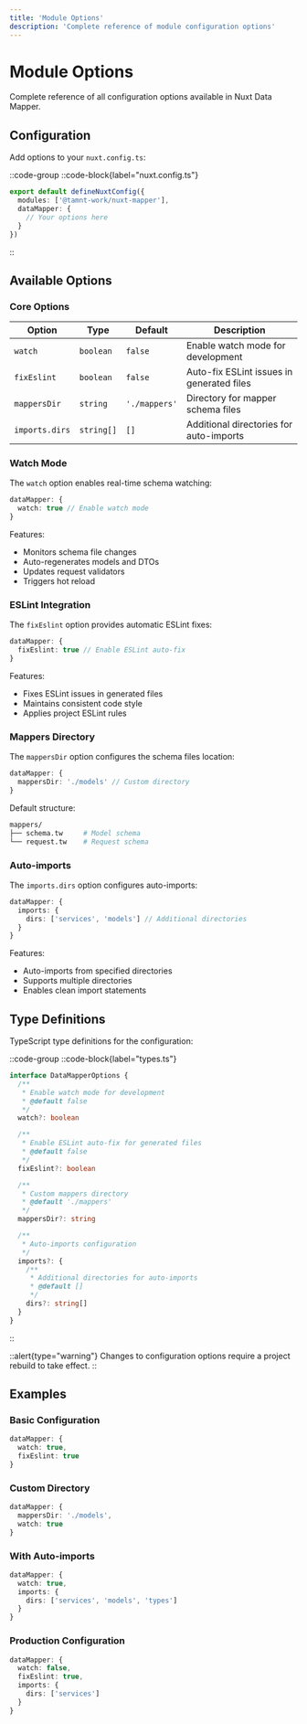 ```yaml
---
title: 'Module Options'
description: 'Complete reference of module configuration options'
---
```


# Module Options

Complete reference of all configuration options available in Nuxt Data Mapper.

## Configuration

Add options to your `nuxt.config.ts`:

::code-group
  ::code-block{label="nuxt.config.ts"}
  ```ts
  export default defineNuxtConfig({
    modules: ['@tamnt-work/nuxt-mapper'],
    dataMapper: {
      // Your options here
    }
  })
  ```
  ::

## Available Options

### Core Options

| Option | Type | Default | Description |
|--------|------|---------|-------------|
| `watch` | `boolean` | `false` | Enable watch mode for development |
| `fixEslint` | `boolean` | `false` | Auto-fix ESLint issues in generated files |
| `mappersDir` | `string` | `'./mappers'` | Directory for mapper schema files |
| `imports.dirs` | `string[]` | `[]` | Additional directories for auto-imports |

### Watch Mode

The `watch` option enables real-time schema watching:

```ts
dataMapper: {
  watch: true // Enable watch mode
}
```

Features:
- Monitors schema file changes
- Auto-regenerates models and DTOs
- Updates request validators
- Triggers hot reload

### ESLint Integration

The `fixEslint` option provides automatic ESLint fixes:

```ts
dataMapper: {
  fixEslint: true // Enable ESLint auto-fix
}
```

Features:
- Fixes ESLint issues in generated files
- Maintains consistent code style
- Applies project ESLint rules

### Mappers Directory

The `mappersDir` option configures the schema files location:

```ts
dataMapper: {
  mappersDir: './models' // Custom directory
}
```

Default structure:
```bash
mappers/
├── schema.tw     # Model schema
└── request.tw    # Request schema
```

### Auto-imports

The `imports.dirs` option configures auto-imports:

```ts
dataMapper: {
  imports: {
    dirs: ['services', 'models'] // Additional directories
  }
}
```

Features:
- Auto-imports from specified directories
- Supports multiple directories
- Enables clean import statements

## Type Definitions

TypeScript type definitions for the configuration:

::code-group
  ::code-block{label="types.ts"}
  ```ts
  interface DataMapperOptions {
    /**
     * Enable watch mode for development
     * @default false
     */
    watch?: boolean

    /**
     * Enable ESLint auto-fix for generated files
     * @default false
     */
    fixEslint?: boolean

    /**
     * Custom mappers directory
     * @default './mappers'
     */
    mappersDir?: string

    /**
     * Auto-imports configuration
     */
    imports?: {
      /**
       * Additional directories for auto-imports
       * @default []
       */
      dirs?: string[]
    }
  }
  ```
  ::

::alert{type="warning"}
Changes to configuration options require a project rebuild to take effect.
::

## Examples

### Basic Configuration
```ts
dataMapper: {
  watch: true,
  fixEslint: true
}
```

### Custom Directory
```ts
dataMapper: {
  mappersDir: './models',
  watch: true
}
```

### With Auto-imports
```ts
dataMapper: {
  watch: true,
  imports: {
    dirs: ['services', 'models', 'types']
  }
}
```

### Production Configuration
```ts
dataMapper: {
  watch: false,
  fixEslint: true,
  imports: {
    dirs: ['services']
  }
}
```

